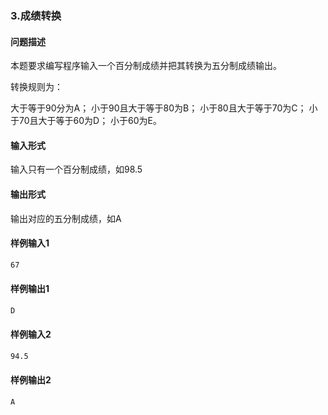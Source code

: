 ### 3.成绩转换

#### 问题描述

本题要求编写程序输入一个百分制成绩并把其转换为五分制成绩输出。

转换规则为：

大于等于90分为A； 小于90且大于等于80为B； 小于80且大于等于70为C； 小于70且大于等于60为D； 小于60为E。

#### 输入形式

输入只有一个百分制成绩，如98.5

#### 输出形式

输出对应的五分制成绩，如A

#### 样例输入1

```bash
67
```

#### 样例输出1

```bash
D
```

#### 样例输入2

```bash
94.5
```

#### 样例输出2

```bash
A
```

